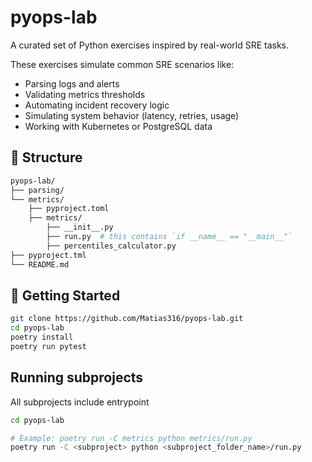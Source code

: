 # pyops-lab
A curated set of Python exercises inspired by real-world SRE tasks.

These exercises simulate common SRE scenarios like:
- Parsing logs and alerts
- Validating metrics thresholds
- Automating incident recovery logic
- Simulating system behavior (latency, retries, usage)
- Working with Kubernetes or PostgreSQL data

## 📁 Structure
```bash
pyops-lab/
├── parsing/                     
└── metrics/                    
    ├── pyproject.toml
    ├── metrics/                    
        ├── __init__.py
        ├── run.py  # this contains `if __name__ == "__main__"`
        ├── percentiles_calculator.py
├── pyproject.tml            
└── README.md
````

## 🚀 Getting Started

```bash
git clone https://github.com/Matias316/pyops-lab.git
cd pyops-lab
poetry install 
poetry run pytest          
```

## Running subprojects

All subprojects include entrypoint

```bash
cd pyops-lab

# Example: poetry run -C metrics python metrics/run.py
poetry run -C <subproject> python <subproject_folder_name>/run.py
```